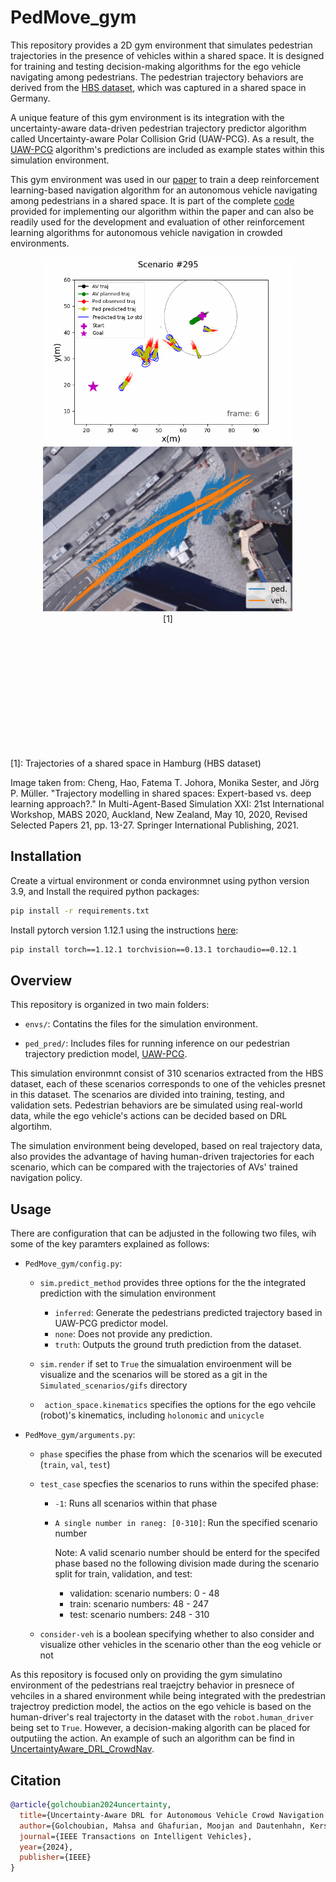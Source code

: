 # PedMove_gym

This repository provides a 2D gym environment that simulates pedestrian trajectories in the presence of vehicles within a shared space. It is designed for training and testing decision-making algorithms for the ego vehicle navigating among pedestrians. The pedestrian trajectory behaviors are derived from the [HBS dataset](https://leopard.tu-braunschweig.de/receive/dbbs_mods_00069907), which was captured in a shared space in Germany.


A unique feature of this gym environment is its integration with the uncertainty-aware data-driven pedestrian trajectory predictor algorithm called Uncertainty-aware Polar Collision Grid (UAW-PCG). As a result, the [UAW-PCG](https://github.com/Golchoubian/PolarCollisionGrid-UncertaintyAware) algorithm's predictions are included as example states within this simulation environment.

This gym environment was used in our [paper](https://ieeexplore.ieee.org/abstract/document/10538404) to train a deep reinforcement learning-based navigation algorithm for an autonomous vehicle navigating among pedestrians in a shared space. It is part of the complete [code](https://github.com/Golchoubian/UncertaintyAware_DRL_CrowdNav) provided for implementing our algorithm within the paper and can also be readily used for the development and evaluation of other reinforcement learning algorithms for autonomous vehicle navigation in crowded environments.


<div style="display: block; margin: 0 auto; text-align: center; padding-bottom: 200px;">
    <img src="images/scenario295.gif" alt="scenario295" width="400"> 
    <img src="images/HBS.png" alt="HBS" width="400"> 
    <figcaption>[1]</figcaption>
</div>

[1]: Trajectories of a shared space in Hamburg (HBS dataset) 

Image taken from: Cheng, Hao, Fatema T. Johora, Monika Sester, and Jörg P. Müller. "Trajectory modelling in shared spaces: Expert-based vs. deep learning approach?." In Multi-Agent-Based Simulation XXI: 21st International Workshop, MABS 2020, Auckland, New Zealand, May 10, 2020, Revised Selected Papers 21, pp. 13-27. Springer International Publishing, 2021.

## Installation

Create a  virtual environment or conda environmnet using python version 3.9, and Install the required python packages:

```bash
pip install -r requirements.txt
```

Install pytorch version 1.12.1 using the instructions [here](https://pytorch.org/get-started/previous-versions/#v1121):

```bash
pip install torch==1.12.1 torchvision==0.13.1 torchaudio==0.12.1

```

## Overview

This repository is organized in two main folders:

* `envs/`: Contatins the files for the simulation environment.

* `ped_pred/`: Includes files for running inference on our pedestrian trajectory prediction model, [UAW-PCG](https://github.com/Golchoubian/PolarCollisionGrid-UncertaintyAware).

This simulation environmnt consist of 310 scenarios extracted from the HBS dataset, each of these scenarios corresponds to one of the vehicles presnet in this dataset. The scenarios are divided into training, testing, and validation sets. Pedestrian behaviors are be simulated using real-world data, while the ego vehicle's actions can be decided based on DRL algortihm. 

The simulation environment being developed, based on real trajectory data, also provides the advantage of having human-driven trajectories for each scenario, which can be compared with the trajectories of AVs' trained navigation policy. 

## Usage

There are configuration that can be adjusted in the following two files, wih some of the key paramters explained as follows:

* `PedMove_gym/config.py`: 

    - `sim.predict_method` provides three options for the the integrated prediction with the simulation environment
    
      - `inferred`: Generate the pedestrians predicted trajectory based in UAW-PCG predictor model.
      - `none`: Does not provide any prediction.
      - `truth`: Outputs the ground truth prediction from the dataset.

    - `sim.render` if set to `True` the simualation enviroenment will be visualize and the scenarios will be stored as a git in the `Simulated_scenarios/gifs` directory
    
    - ` action_space.kinematics` specifies the options for the ego vehcile (robot)'s kinematics, including `holonomic` and `unicycle`


* `PedMove_gym/arguments.py`: 

    - `phase` specifies the phase from which the scenarios will be executed (`train`, `val`, `test`)
    
    - `test_case` specfies the scenarios to runs within the specifed phase:
      - `-1`: Runs all scenarios within that phase
      - `A single number in raneg: [0-310]`: Run the specified scenario number
    
        Note: A valid scenario number should be enterd for the specifed phase based no the following division made during the scenario split for train, validation, and test:
        - validation: scenario numbers: 0 - 48
        - train: scenario numbers: 48 - 247
        - test: scenario numbers: 248 - 310
    
    - `consider-veh` is a boolean specifying whether to also consider and visualize other vehicles in the scenario other than the eog vehicle or not

  

As this repository is focused only on providing the gym simulatino environment of the pedestrians real traejctry behavior in presnece of vehciles in a shared environment while being integrated with the predestrian trajectroy prediction model, the actios on the ego vehicle is based on the human-driver's real trajectorty in the dataset with the `robot.human_driver` being set to `True`. However, a decision-making algorith can be placed for outputiing the action. An example of such an algorithm can be find in [UncertaintyAware_DRL_CrowdNav](https://github.com/Golchoubian/UncertaintyAware_DRL_CrowdNav).



## Citation
```bibtex
@article{golchoubian2024uncertainty,
  title={Uncertainty-Aware DRL for Autonomous Vehicle Crowd Navigation in Shared Space},
  author={Golchoubian, Mahsa and Ghafurian, Moojan and Dautenhahn, Kerstin and Azad, Nasser Lashgarian},
  journal={IEEE Transactions on Intelligent Vehicles},
  year={2024},
  publisher={IEEE}
}
```
